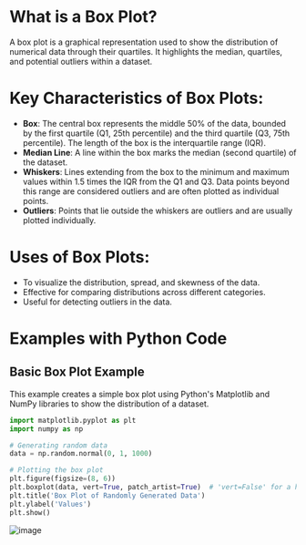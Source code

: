 # What is a Box Plot?
A box plot is a graphical representation used to show the distribution of numerical data through their quartiles. It highlights the median, quartiles, and potential outliers within a dataset.

# Key Characteristics of Box Plots:
- **Box**: The central box represents the middle 50% of the data, bounded by the first quartile (Q1, 25th percentile) and the third quartile (Q3, 75th percentile). The length of the box is the interquartile range (IQR).
- **Median Line**: A line within the box marks the median (second quartile) of the dataset.
- **Whiskers**: Lines extending from the box to the minimum and maximum values within 1.5 times the IQR from the Q1 and Q3. Data points beyond this range are considered outliers and are often plotted as individual points.
- **Outliers**: Points that lie outside the whiskers are outliers and are usually plotted individually.

# Uses of Box Plots:
- To visualize the distribution, spread, and skewness of the data.
- Effective for comparing distributions across different categories.
- Useful for detecting outliers in the data.

# Examples with Python Code

## Basic Box Plot Example
This example creates a simple box plot using Python's Matplotlib and NumPy libraries to show the distribution of a dataset.

```python
import matplotlib.pyplot as plt
import numpy as np

# Generating random data
data = np.random.normal(0, 1, 1000)

# Plotting the box plot
plt.figure(figsize=(8, 6))
plt.boxplot(data, vert=True, patch_artist=True)  # 'vert=False' for a horizontal box plot
plt.title('Box Plot of Randomly Generated Data')
plt.ylabel('Values')
plt.show()
```
![image](https://github.com/yangshiteng/Data-Science-Learning-Path/assets/60442877/e0623562-633f-453e-8456-f8c5fb75aebd)
